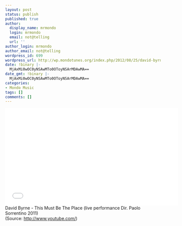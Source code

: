 ```yaml
---
layout: post
status: publish
published: true
author:
  display_name: mrmondo
  login: mrmondo
  email: not@telling
  url: ''
author_login: mrmondo
author_email: not@telling
wordpress_id: 699
wordpress_url: http://wp.mondotunes.org/index.php/2012/08/25/david-byrne-this-must-be-the-place-live/
date: !binary |-
  MjAxMi0wOC0yNSAwMTo0OToyNSArMDAwMA==
date_gmt: !binary |-
  MjAxMi0wOC0yNSAwMTo0OToyNSArMDAwMA==
categories:
- Mondo Music
tags: []
comments: []
---
```

<iframe width="560" height="315" src="//www.youtube.com/embed/DQ0Bn_ItMpM" frameborder="0"> </iframe>
David Byrne - This Must Be The Place (live performance Dir. Paolo Sorrentino 2011)
<div class="attribution">(<span>Source:</span> <a href="http://www.youtube.com/">http://www.youtube.com/</a>)</div>
